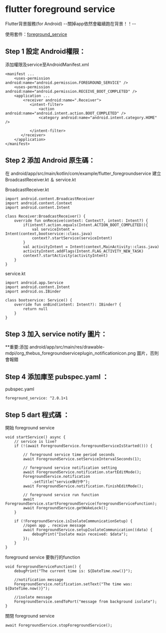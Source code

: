 # flutter foreground service

Flutter背景服務(for Android) --關掉app依然會繼續跑在背景！！--

使用套件：[foreground_service](https://pub.dev/packages/foreground_service/versions/2.0.1)

## Step 1 設定 Android權限：

添加權限及service至AndroidManifest.xml

    <manifest ...
        <uses-permission android:name="android.permission.FOREGROUND_SERVICE" />
        <uses-permission android:name="android.permission.RECEIVE_BOOT_COMPLETED" />
        <application ...
            <receiver android:name=".Receiver">
               <intent-filter>
                   <action android:name="android.intent.action.BOOT_COMPLETED" />
                   <category android:name="android.intent.category.HOME" />
    
               </intent-filter>
           </receiver>
        </application>
    </manifest>

## Step 2 添加 Android 原生碼：

在 android/app/src/main/kotlin/com/example/flutter_foregroundservice 建立 BroadcastReceiver.kt ＆ service.kt

BroadcastReceiver.kt

    import android.content.BroadcastReceiver
    import android.content.Context
    import android.content.Intent
    
    class Receiver:BroadcastReceiver() {
        override fun onReceive(context: Context?, intent: Intent?) {
            if(intent?.action.equals(Intent.ACTION_BOOT_COMPLETED)){
                val serviceIntent = Intent(context,bootservice::class.java)
                context?.startService(serviceIntent)
            }
            val activityIntent = Intent(context,MainActivity::class.java)
            activityIntent.addFlags(Intent.FLAG_ACTIVITY_NEW_TASK)
            context?.startActivity(activityIntent)
        }
    }

service.kt

    import android.app.Service
    import android.content.Intent
    import android.os.IBinder
    
    class bootservice: Service() {
        override fun onBind(intent: Intent?): IBinder? {
            return null
        }
    }

## Step 3 加入 service notify 圖片：

**重要:添加 android/app/src/main/res/drawable-mdpi/org_thebus_foregroundserviceplugin_notificationicon.png 圖片，否則會報錯

## Step 4 添加庫至 pubspec.yaml ：

pubspec.yaml

    foreground_service: ^2.0.1+1

## Step 5 dart 程式碼 ：
    
開始 foreground service

    void startService() async {
        // service is live?
        if (!(await ForegroundService.foregroundServiceIsStarted())) {
        
            // foreground service time period seconds
            await ForegroundService.setServiceIntervalSeconds(1);
        
            // foreground service notification setting
            await ForegroundService.notification.startEditMode();
            ForegroundService.notification
                .setTitle("service執行中");
            await ForegroundService.notification.finishEditMode();
        
            // foreground service run function
            await ForegroundService.startForegroundService(foregroundServiceFunction);
            await ForegroundService.getWakeLock();
        }
        
        if (!ForegroundService.isIsolateCommunicationSetup) {
            //open app , receive message
            await ForegroundService.setupIsolateCommunication((data) {
                debugPrint("Isolate main received: $data");
            });
        }
    }

foreground service 要執行的function

    void foregroundServiceFunction() {
        debugPrint("The current time is: ${DateTime.now()}");
        
        //notification message
        ForegroundService.notification.setText("The time was: ${DateTime.now()}");
        
        //isolate message
        ForegroundService.sendToPort("message from background isolate");
    }

關閉 foreground service

    await ForegroundService.stopForegroundService();
    
